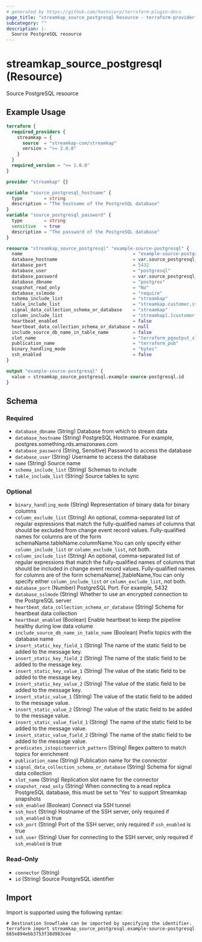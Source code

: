 ```yaml
---
# generated by https://github.com/hashicorp/terraform-plugin-docs
page_title: "streamkap_source_postgresql Resource - terraform-provider-streamkap"
subcategory: ""
description: |-
  Source PostgreSQL resource
---
```


# streamkap_source_postgresql (Resource)

Source PostgreSQL resource

## Example Usage

```terraform
terraform {
  required_providers {
    streamkap = {
      source  = "streamkap-com/streamkap"
      version = ">= 2.0.0"
    }
  }
  required_version = ">= 1.0.0"
}

provider "streamkap" {}

variable "source_postgresql_hostname" {
  type        = string
  description = "The hostname of the PostgreSQL database"
}
variable "source_postgresql_password" {
  type        = string
  sensitive   = true
  description = "The password of the PostgreSQL database"
}

resource "streamkap_source_postgresql" "example-source-postgresql" {
  name                                         = "example-source-postgresql"
  database_hostname                            = var.source_postgresql_hostname
  database_port                                = 5432
  database_user                                = "postgresql"
  database_password                            = var.source_postgresql_password
  database_dbname                              = "postgres"
  snapshot_read_only                           = "No"
  database_sslmode                             = "require"
  schema_include_list                          = "streamkap"
  table_include_list                           = "streamkap.customer,streamkap.customer2"
  signal_data_collection_schema_or_database    = "streamkap"
  column_include_list                          = "streamkap[.]customer[.](id|name)"
  heartbeat_enabled                            = false
  heartbeat_data_collection_schema_or_database = null
  include_source_db_name_in_table_name         = false
  slot_name                                    = "terraform_pgoutput_slot"
  publication_name                             = "terraform_pub"
  binary_handling_mode                         = "bytes"
  ssh_enabled                                  = false
}

output "example-source-postgresql" {
  value = streamkap_source_postgresql.example-source-postgresql.id
}
```

<!-- schema generated by tfplugindocs -->
## Schema

### Required

- `database_dbname` (String) Database from which to stream data
- `database_hostname` (String) PostgreSQL Hostname. For example, postgres.something.rds.amazonaws.com
- `database_password` (String, Sensitive) Password to access the database
- `database_user` (String) Username to access the database
- `name` (String) Source name
- `schema_include_list` (String) Schemas to include
- `table_include_list` (String) Source tables to sync

### Optional

- `binary_handling_mode` (String) Representation of binary data for binary columns
- `column_exclude_list` (String) An optional, comma-separated list of regular expressions that match the fully-qualified names of columns that should be excluded from change event record values. Fully-qualified names for columns are of the form schemaName.tableName.columnName.You can only specify either `column_include_list` or `column_exclude_list`, not both.
- `column_include_list` (String) An optional, comma-separated list of regular expressions that match the fully-qualified names of columns that should be included in change event record values. Fully-qualified names for columns are of the form schemaName[.]tableName[.](columnName1|columnName2)You can only specify either `column_include_list` or `column_exclude_list`, not both.
- `database_port` (Number) PostgreSQL Port. For example, 5432
- `database_sslmode` (String) Whether to use an encrypted connection to the PostgreSQL server
- `heartbeat_data_collection_schema_or_database` (String) Schema for heartbeat data collection
- `heartbeat_enabled` (Boolean) Enable heartbeat to keep the pipeline healthy during low data volume
- `include_source_db_name_in_table_name` (Boolean) Prefix topics with the database name
- `insert_static_key_field_1` (String) The name of the static field to be added to the message key.
- `insert_static_key_field_2` (String) The name of the static field to be added to the message key.
- `insert_static_key_value_1` (String) The value of the static field to be added to the message key.
- `insert_static_key_value_2` (String) The value of the static field to be added to the message key.
- `insert_static_value_1` (String) The value of the static field to be added to the message value.
- `insert_static_value_2` (String) The value of the static field to be added to the message value.
- `insert_static_value_field_1` (String) The name of the static field to be added to the message value.
- `insert_static_value_field_2` (String) The name of the static field to be added to the message value.
- `predicates_istopictoenrich_pattern` (String) Regex pattern to match topics for enrichment
- `publication_name` (String) Publication name for the connector
- `signal_data_collection_schema_or_database` (String) Schema for signal data collection
- `slot_name` (String) Replication slot name for the connector
- `snapshot_read_only` (String) When connecting to a read replica PostgreSQL database, this must be set to 'Yes' to support Streamkap snapshots
- `ssh_enabled` (Boolean) Connect via SSH tunnel
- `ssh_host` (String) Hostname of the SSH server, only required if `ssh_enabled` is true
- `ssh_port` (String) Port of the SSH server, only required if `ssh_enabled` is true
- `ssh_user` (String) User for connecting to the SSH server, only required if `ssh_enabled` is true

### Read-Only

- `connector` (String)
- `id` (String) Source PostgreSQL identifier

## Import

Import is supported using the following syntax:

```shell
# Destination Snowflake can be imported by specifying the identifier.
terraform import streamkap_source_postgresql.example-source-postgresql 665e894ebb3753f38d983cee
```
